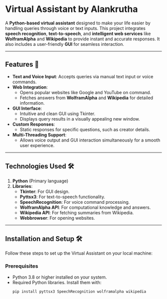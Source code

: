 # Virtual Assistant by Alankrutha

A **Python-based virtual assistant** designed to make your life easier by handling queries through voice or text inputs. This project integrates **speech recognition**, **text-to-speech**, and **intelligent web services** like **WolframAlpha** and **Wikipedia** to provide instant and accurate responses. It also includes a user-friendly **GUI** for seamless interaction.

---

## Features 🚀
- **Text and Voice Input**: Accepts queries via manual text input or voice commands.
- **Web Integration**:
  - Opens popular websites like Google and YouTube on command.
  - Fetches answers from **WolframAlpha** and **Wikipedia** for detailed information.
- **GUI Interface**:
  - Intuitive and clean GUI using Tkinter.
  - Displays query results in a visually appealing new window.
- **Custom Responses**:
  - Static responses for specific questions, such as creator details.
- **Multi-Threading Support**:
  - Allows voice output and GUI interaction simultaneously for a smooth user experience.

---

## Technologies Used 🛠️
1. **Python** (Primary language)
2. **Libraries**:
   - **Tkinter**: For GUI design.
   - **Pyttsx3**: For text-to-speech functionality.
   - **SpeechRecognition**: For voice command processing.
   - **WolframAlpha API**: For computational knowledge and answers.
   - **Wikipedia API**: For fetching summaries from Wikipedia.
   - **Webbrowser**: For opening websites.

---

## Installation and Setup 🛠️
Follow these steps to set up the Virtual Assistant on your local machine:

### Prerequisites
- Python 3.8 or higher installed on your system.
- Required Python libraries. Install them with:
  ```bash
  pip install pyttsx3 SpeechRecognition wolframalpha wikipedia
